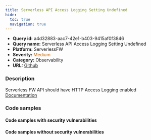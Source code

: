 ```yaml
---
title: Serverless API Access Logging Setting Undefined
hide:
  toc: true
  navigation: true
---
```


<style>
  .highlight .hll {
    background-color: #ff171742;
  }
  .md-content {
    max-width: 1100px;
    margin: 0 auto;
  }
</style>

-   **Query id:** a4d32883-aac7-42e1-b403-9415af0f3846
-   **Query name:** Serverless API Access Logging Setting Undefined
-   **Platform:** ServerlessFW
-   **Severity:** <span style="color:#C60">Medium</span>
-   **Category:** Observability
-   **URL:** [Github](https://github.com/Checkmarx/kics/tree/master/assets/queries/serverlessFW/serverless_api_access_logging_setting_undefined)

### Description
Serverless FW API should have HTTP Access Logging enabled<br>
[Documentation](https://www.serverless.com/framework/docs/providers/aws/guide/serverless.yml#logs)

### Code samples
#### Code samples with security vulnerabilities


#### Code samples without security vulnerabilities
